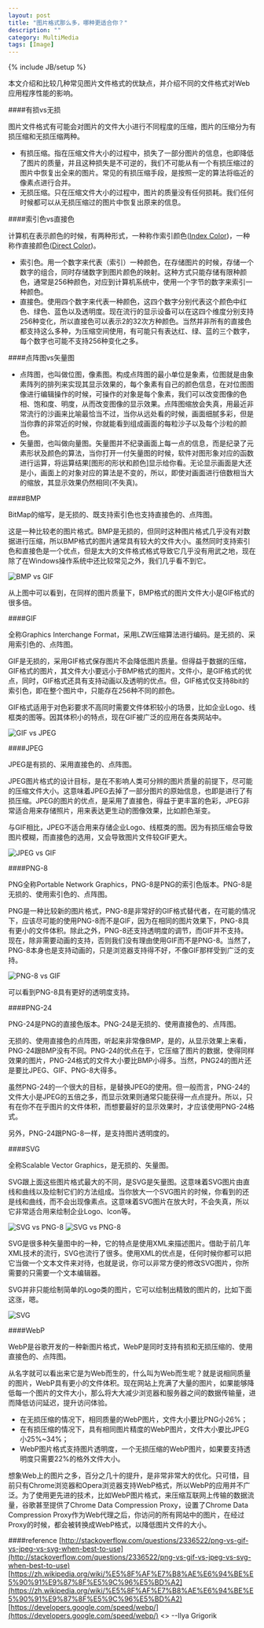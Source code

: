```yaml
---
layout: post
title: "图片格式那么多，哪种更适合你？"
description: ""
category: MultiMedia
tags: [Image]
---
```

{% include JB/setup %}

本文介绍和比较几种常见图片文件格式的优缺点，并介绍不同的文件格式对Web应用程序性能的影响。

####有损vs无损

图片文件格式有可能会对图片的文件大小进行不同程度的压缩，图片的压缩分为有损压缩和无损压缩两种。

- 有损压缩。指在压缩文件大小的过程中，损失了一部分图片的信息，也即降低了图片的质量，并且这种损失是不可逆的，我们不可能从有一个有损压缩过的图片中恢复出全来的图片。常见的有损压缩手段，是按照一定的算法将临近的像素点进行合并。 
- 无损压缩。只在压缩文件大小的过程中，图片的质量没有任何损耗。我们任何时候都可以从无损压缩过的图片中恢复出原来的信息。

####索引色vs直接色

计算机在表示颜色的时候，有两种形式，一种称作索引颜色([Index Color](https://en.wikipedia.org/wiki/Indexed_color))，一种称作直接颜色([Direct Color](https://en.wikipedia.org/wiki/Color_depth#Direct_color))。

- 索引色。用一个数字来代表（索引）一种颜色，在存储图片的时候，存储一个数字的组合，同时存储数字到图片颜色的映射。这种方式只能存储有限种颜色，通常是256种颜色，对应到计算机系统中，使用一个字节的数字来索引一种颜色。
- 直接色。使用四个数字来代表一种颜色，这四个数字分别代表这个颜色中红色、绿色、蓝色以及透明度。现在流行的显示设备可以在这四个维度分别支持256种变化，所以直接色可以表示2的32次方种颜色。当然并非所有的直接色都支持这么多种，为压缩空间使用，有可能只有表达红、绿、蓝的三个数字，每个数字也可能不支持256种变化之多。

####点阵图vs矢量图

- 点阵图，也叫做位图，像素图。构成点阵图的最小单位是象素，位图就是由象素阵列的排列来实现其显示效果的，每个象素有自己的颜色信息，在对位图图像进行编辑操作的时候，可操作的对象是每个象素，我们可以改变图像的色相、饱和度、明度，从而改变图像的显示效果。点阵图缩放会失真，用最近非常流行的沙画来比喻最恰当不过，当你从远处看的时候，画面细腻多彩，但是当你靠的非常近的时候，你就能看到组成画面的每粒沙子以及每个沙粒的颜色。
- 矢量图，也叫做向量图。矢量图并不纪录画面上每一点的信息，而是纪录了元素形状及颜色的算法，当你打开一付矢量图的时候，软件对图形象对应的函数进行运算，将运算结果[图形的形状和颜色]显示给你看。无论显示画面是大还是小，画面上的对象对应的算法是不变的，所以，即使对画面进行倍数相当大的缩放，其显示效果仍然相同(不失真)。

####BMP

BitMap的缩写，是无损的、既支持索引色也支持直接色的、点阵图。

这是一种比较老的图片格式。BMP是无损的，但同时这种图片格式几乎没有对数据进行压缩，所以BMP格式的图片通常具有较大的文件大小。虽然同时支持索引色和直接色是一个优点，但是太大的文件格式格式导致它几乎没有用武之地，现在除了在Windows操作系统中还比较常见之外，我们几乎看不到它。

![BMP vs GIF](http://zhaox.github.io/assets/images/BMPvsGIF.png)

从上图中可以看到，在同样的图片质量下，BMP格式的图片文件大小是GIF格式的很多倍。

####GIF

全称Graphics Interchange Format，采用LZW压缩算法进行编码。是无损的、采用索引色的、点阵图。

GIF是无损的，采用GIF格式保存图片不会降低图片质量。但得益于数据的压缩，GIF格式的图片，其文件大小要远小于BMP格式的图片。文件小，是GIF格式的优点，同时，GIF格式还具有支持动画以及透明的优点。但，GIF格式仅支持8bit的索引色，即在整个图片中，只能存在256种不同的颜色。

GIF格式适用于对色彩要求不高同时需要文件体积较小的场景，比如企业Logo、线框类的图等。因其体积小的特点，现在GIF被广泛的应用在各类网站中。

![GIF vs JPEG](http://zhaox.github.io/assets/images/GIFvsJPEG.png)

####JPEG

JPEG是有损的、采用直接色的、点阵图。

JPEG图片格式的设计目标，是在不影响人类可分辨的图片质量的前提下，尽可能的压缩文件大小。这意味着JPEG去掉了一部分图片的原始信息，也即是进行了有损压缩。JPEG的图片的优点，是采用了直接色，得益于更丰富的色彩，JPEG非常适合用来存储照片，用来表达更生动的图像效果，比如颜色渐变。

与GIF相比，JPEG不适合用来存储企业Logo、线框类的图。因为有损压缩会导致图片模糊，而直接色的选用，又会导致图片文件较GIF更大。

![JPEG vs GIF](http://zhaox.github.io/assets/images/JPEGvsGIF.png)

####PNG-8

PNG全称Portable Network Graphics，PNG-8是PNG的索引色版本。PNG-8是无损的、使用索引色的、点阵图。

PNG是一种比较新的图片格式，PNG-8是非常好的GIF格式替代者，在可能的情况下，应该尽可能的使用PNG-8而不是GIF，因为在相同的图片效果下，PNG-8具有更小的文件体积。除此之外，PNG-8还支持透明度的调节，而GIF并不支持。
现在，除非需要动画的支持，否则我们没有理由使用GIF而不是PNG-8。当然了，PNG-8本身也是支持动画的，只是浏览器支持得不好，不像GIF那样受到广泛的支持。

![PNG-8 vs GIF](http://zhaox.github.io/assets/images/PNG8vsGIF.png)

可以看到PNG-8具有更好的透明度支持。

####PNG-24

PNG-24是PNG的直接色版本。PNG-24是无损的、使用直接色的、点阵图。

无损的、使用直接色的点阵图，听起来非常像BMP，是的，从显示效果上来看，PNG-24跟BMP没有不同。PNG-24的优点在于，它压缩了图片的数据，使得同样效果的图片，PNG-24格式的文件大小要比BMP小得多。当然，PNG24的图片还是要比JPEG、GIF、PNG-8大得多。

虽然PNG-24的一个很大的目标，是替换JPEG的使用。但一般而言，PNG-24的文件大小是JPEG的五倍之多，而显示效果则通常只能获得一点点提升。所以，只有在你不在乎图片的文件体积，而想要最好的显示效果时，才应该使用PNG-24格式。

另外，PNG-24跟PNG-8一样，是支持图片透明度的。

####SVG

全称Scalable Vector Graphics，是无损的、矢量图。

SVG跟上面这些图片格式最大的不同，是SVG是矢量图。这意味着SVG图片由直线和曲线以及绘制它们的方法组成。当你放大一个SVG图片的时候，你看到的还是线和曲线，而不会出现像素点。这意味着SVG图片在放大时，不会失真，所以它非常适合用来绘制企业Logo、Icon等。

![SVG vs PNG-8](http://zhaox.github.io/assets/images/SVGvsPNG8.png)
![SVG vs PNG-8](http://zhaox.github.io/assets/images/SVGvsPNG8_1.png)

SVG是很多种矢量图中的一种，它的特点是使用XML来描述图片。借助于前几年XML技术的流行，SVG也流行了很多。使用XML的优点是，任何时候你都可以把它当做一个文本文件来对待，也就是说，你可以非常方便的修改SVG图片，你所需要的只需要一个文本编辑器。

SVG并非只能绘制简单的Logo类的图片，它可以绘制出精致的图片的，比如下面这涨，嗯。

![SVG](http://zhaox.github.io/assets/images/SVG.png)

####WebP

WebP是谷歌开发的一种新图片格式，WebP是同时支持有损和无损压缩的、使用直接色的、点阵图。

从名字就可以看出来它是为Web而生的，什么叫为Web而生呢？就是说相同质量的图片，WebP具有更小的文件体积。现在网站上充满了大量的图片，如果能够降低每一个图片的文件大小，那么将大大减少浏览器和服务器之间的数据传输量，进而降低访问延迟，提升访问体验。

- 在无损压缩的情况下，相同质量的WebP图片，文件大小要比PNG小26%；
- 在有损压缩的情况下，具有相同图片精度的WebP图片，文件大小要比JPEG小25%~34%；
- WebP图片格式支持图片透明度，一个无损压缩的WebP图片，如果要支持透明度只需要22%的格外文件大小。

想象Web上的图片之多，百分之几十的提升，是非常非常大的优化。只可惜，目前只有Chrome浏览器和Opera浏览器支持WebP格式，所以WebP的应用并不广泛。为了使用更先进的技术，比如WebP图片格式，来压缩互联网上传输的数据流量，谷歌甚至提供了Chrome Data Compression Proxy，设置了Chrome Data Compression Proxy作为Web代理之后，你访问的所有网站中的图片，在经过Proxy的时候，都会被转换成WebP格式，以降低图片文件的大小。

####reference
[http://stackoverflow.com/questions/2336522/png-vs-gif-vs-jpeg-vs-svg-when-best-to-use](http://stackoverflow.com/questions/2336522/png-vs-gif-vs-jpeg-vs-svg-when-best-to-use)
[https://zh.wikipedia.org/wiki/%E5%8F%AF%E7%B8%AE%E6%94%BE%E5%90%91%E9%87%8F%E5%9C%96%E5%BD%A2](https://zh.wikipedia.org/wiki/%E5%8F%AF%E7%B8%AE%E6%94%BE%E5%90%91%E9%87%8F%E5%9C%96%E5%BD%A2)
[https://developers.google.com/speed/webp/](https://developers.google.com/speed/webp/)
<<High Performance Browser Networking>> --Ilya Grigorik
